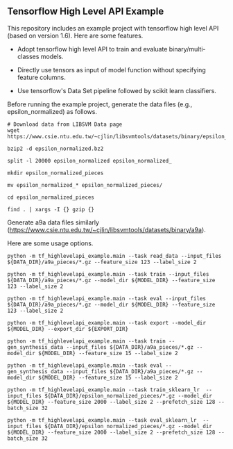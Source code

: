 ## Tensorflow High Level API Example

This repository includes an example project with tensorflow high level API (based on version 1.6). Here are some features.

* Adopt tensorflow high level API to train and evaluate binary/multi-classes models.

* Directly use tensors as input of model function without specifying feature columns.

* Use tensorflow's Data Set pipeline followed by scikit learn classifiers.

Before running the example project, generate the data files (e.g., epsilon_normalized) as follows.

```
# Download data from LIBSVM Data page
wget https://www.csie.ntu.edu.tw/~cjlin/libsvmtools/datasets/binary/epsilon_normalized.bz2

bzip2 -d epsilon_normalized.bz2

split -l 20000 epsilon_normalized epsilon_normalized_

mkdir epsilon_normalized_pieces

mv epsilon_normalized_* epsilon_normalized_pieces/

cd epsilon_normalized_pieces

find . | xargs -I {} gzip {}
```

Generate a9a data files similarly (https://www.csie.ntu.edu.tw/~cjlin/libsvmtools/datasets/binary/a9a).

Here are some usage options.

```
python -m tf_highlevelapi_example.main --task read_data --input_files ${DATA_DIR}/a9a_pieces/*.gz --feature_size 123 --label_size 2
```

```
python -m tf_highlevelapi_example.main --task train --input_files ${DATA_DIR}/a9a_pieces/*.gz --model_dir ${MODEL_DIR} --feature_size 123 --label_size 2

python -m tf_highlevelapi_example.main --task eval --input_files ${DATA_DIR}/a9a_pieces/*.gz --model_dir ${MODEL_DIR} --feature_size 123 --label_size 2

python -m tf_highlevelapi_example.main --task export --model_dir ${MODEL_DIR} --export_dir ${EXPORT_DIR}
```

```
python -m tf_highlevelapi_example.main --task train --gen_synthesis_data --input_files ${DATA_DIR}/a9a_pieces/*.gz --model_dir ${MODEL_DIR} --feature_size 15 --label_size 2

python -m tf_highlevelapi_example.main --task eval --gen_synthesis_data --input_files ${DATA_DIR}/a9a_pieces/*.gz --model_dir ${MODEL_DIR} --feature_size 15 --label_size 2
```

```
python -m tf_highlevelapi_example.main --task train_sklearn_lr  --input_files ${DATA_DIR}/epsilon_normalized_pieces/*.gz --model_dir ${MODEL_DIR} --feature_size 2000 --label_size 2 --prefetch_size 128 --batch_size 32

python -m tf_highlevelapi_example.main --task eval_sklearn_lr  --input_files ${DATA_DIR}/epsilon_normalized_pieces/*.gz --model_dir ${MODEL_DIR} --feature_size 2000 --label_size 2 --prefetch_size 128 --batch_size 32
```
